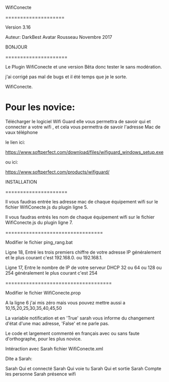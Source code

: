 WifiConecte

====================

Version 3.16

Auteur: DarkBest Avatar Rousseau
Novembre 2017

BONJOUR

=====================

Le Plugin WifiConecte et une version Bêta donc tester le sans modération.

j'ai corrigé pas mal de bugs et il été temps que je le sorte.

WifiConecte.


Pour les novice:
====================
Télécharger le logiciel Wifi Guard elle vous permettra de savoir qui et connecter a votre wifi , et cela vous permettra de savoir l'adresse Mac de vaux téléphone

le lien ici: 

https://www.softperfect.com/download/files/wifiguard_windows_setup.exe

ou ici:

https://www.softperfect.com/products/wifiguard/
 
 

INSTALLATION

=====================


Il vous faudras entrée les adresse mac de chaque équipement wifi sur le fichier WifiConecte.js du plugin ligne 5.

Il vous faudras entrés les nom de chaque équipement wifi sur le fichier WifiConecte.js du plugin ligne 7.

=================================

Modifier le fichier ping_rang.bat

Ligne 18, Entré les trois premiers chiffre de votre adresse IP généralement et le plus courant c'est 192.168.0. ou 192.168.1.

Ligne 17, Entre le nombre de IP de votre serveur DHCP 32 ou 64 ou 128 ou 254 généralement le plus courant c'est 254


====================================

Modifier le fichier WifiConecte.prop

A la ligne 6 j'ai mis zéro mais vous pouvez mettre aussi a 10,15,20,25,30,35,40,45,50

La variable notification et en 'True' sarah vous informe du changement d'état d'une mac adresse, 'False' et ne parle pas.

Le code et largement commenté en français avec ou sans faute d'orthographe, pour les plus novice.




Intéraction avec Sarah fichier WifiConecte.xml

Dite a Sarah:

Sarah Qui et connecté
Sarah Qui voie tu
Sarah Qui et sortie
Sarah Compte les personne
Sarah présence wifi






